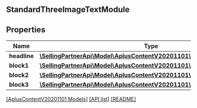 ## StandardThreeImageTextModule

## Properties

Name | Type | Description | Notes
------------ | ------------- | ------------- | -------------
**headline** | [**\SellingPartnerApi\Model\AplusContentV20201101\TextComponent**](TextComponent.md) |  | [optional]
**block1** | [**\SellingPartnerApi\Model\AplusContentV20201101\StandardImageTextBlock**](StandardImageTextBlock.md) |  | [optional]
**block2** | [**\SellingPartnerApi\Model\AplusContentV20201101\StandardImageTextBlock**](StandardImageTextBlock.md) |  | [optional]
**block3** | [**\SellingPartnerApi\Model\AplusContentV20201101\StandardImageTextBlock**](StandardImageTextBlock.md) |  | [optional]

[[AplusContentV20201101 Models]](../) [[API list]](../../Api) [[README]](../../../README.md)
